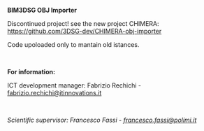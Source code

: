 <b>BIM3DSG OBJ Importer</b>

Discontinued project! see the new project CHIMERA: https://github.com/3DSG-dev/CHIMERA-obj-importer

Code upoloaded only to mantain old istances.

<br>

<b>For information:</b>

ICT development manager: Fabrizio Rechichi - fabrizio.rechichi@itinnovations.it

<br>

<i>Scientific supervisor: Francesco Fassi - francesco.fassi@polimi.it</i>
